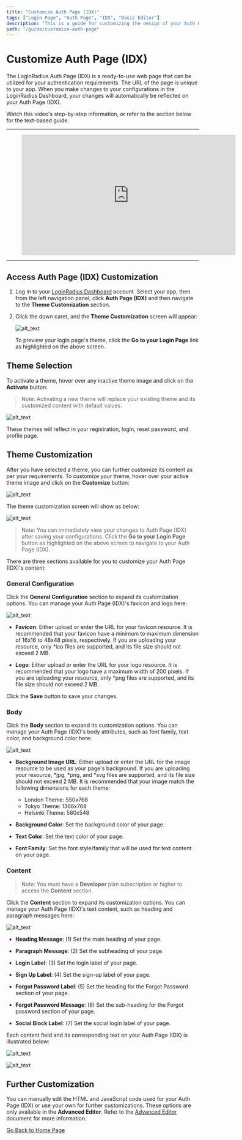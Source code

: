 ```yaml
---
title: "Customize Auth Page (IDX)"
tags: ["Login Page", "Auth Page", "IDX", "Basic Editor"]
description: "This is a guide for customizing the design of your Auth Page (IDX)."
path: "/guide/customize-auth-page"
---
```


# Customize Auth Page (IDX)

The LoginRadius Auth Page (IDX) is a ready-to-use web page that can be utilized for your authentication requirements. The URL of the page is unique to your app. When you make changes to your configurations in the LoginRadius Dashboard, your changes will automatically be reflected on your Auth Page (IDX).

Watch this video's step-by-step information, or refer to the section below for the text-based guide.

---

<figure class="video_container">
  <iframe width="560" height="315" src="https://www.youtube.com/embed/0AO9xR18wxs" frameborder="0" allow="accelerometer; autoplay; clipboard-write; encrypted-media; gyroscope; picture-in-picture" allowfullscreen></iframe>
</figure>

---

## Access Auth Page (IDX) Customization

1. Log in to your <a href="https://dashboard.loginradius.com/dashboard" target="_blank">LoginRadius Dashboard</a> account. Select your app, then from the left navigation panel, click **Auth Page (IDX)** and then navigate to the **Theme Customization** section.

2. Click the down caret, and the **Theme Customization** screen will appear:

   ![alt_text](../../assets/blog-common/theme-customization.png "image_tooltip")

   To preview your login page's theme, click the **Go to your Login Page** link as highlighted on the above screen. 

## Theme Selection

To activate a theme, hover over any inactive theme image and click on the **Activate** button:

> Note: Activating a new theme will replace your existing theme and its customized content with default values.

![alt_text](images/activate-theme-button.png "image_tooltip")

These themes will reflect in your registration, login, reset password, and profile page.

## Theme Customization

After you have selected a theme, you can further customize its content as per your requirements. To customize your theme, hover over your active theme image and click on the **Customize** button:

![alt_text](../../assets/blog-common/customize-theme-button.png "image_tooltip")

The theme customization screen will show as below:

![alt_text](images/customize-theme.png "image_tooltip")

> Note: You can immediately view your changes to Auth Page (IDX) after saving your configurations. Click the **Go to your Login Page** button as highlighted on the above screen to navigate to your Auth Page (IDX).

There are three sections available for you to customize your Auth Page (IDX)'s content:

### General Configuration

Click the **General Configuration** section to expand its customization options. You can manage your Auth Page (IDX)'s favicon and logo here:

![alt_text](images/customize-general-configuration.png "image_tooltip")

  * **Favicon**: Either upload or enter the URL for your favicon resource. It is recommended that your favicon have a minimum to maximum dimension of 16x16 to 48x48 pixels, respectively. If you are uploading your resource, only *ico files are supported, and its file size should not exceed 2 MB.

  * **Logo**: Either upload or enter the URL for your logo resource. It is recommended that your logo have a maximum width of 200 pixels. If you are uploading your resource, only *png files are supported, and its file size should not exceed 2 MB.

Click the **Save** button to save your changes.

### Body

Click the **Body** section to expand its customization options. You can manage your Auth Page (IDX)'s body attributes, such as font family, text color, and background color here:

  ![alt_text](images/customize-body.png "image_tooltip")

  * **Background Image URL**: Either upload or enter the URL for the image resource to be used as your page's background. If you are uploading your resource, *jpg, *png, and *svg files are supported, and its file size should not exceed 2 MB. It is recommended that your image match the following dimensions for each theme:

    * London Theme: 550x768
    * Tokyo Theme: 1366x768
    * Helsinki Theme: 580x548

  * **Background Color**: Set the background color of your page.

  * **Text Color**: Set the text color of your page.

  * **Font Family**: Set the font style/family that will be used for text content on your page.

### Content

> Note: You must have a **Developer** plan subscription or higher to access the **Content** section.

Click the **Content** section to expand its customization options. You can manage your Auth Page (IDX)'s text content, such as heading and paragraph messages here:

  ![alt_text](images/customize-content.png "image_tooltip")

  * **Heading Message**: (1) Set the main heading of your page.

  * **Paragraph Message**: (2) Set the subheading of your page.

  * **Login Label**: (3) Set the login label of your page.

  * **Sign Up Label**: (4) Set the sign-up label of your page.

  * **Forgot Password Label**: (5) Set the heading for the Forgot Password section of your page.

  * **Forgot Password Message**: (6) Set the sub-heading for the Forgot password section of your page.

  * **Social Block Label**: (7) Set the social login label of your page.

Each content field and its corresponding text on your Auth Page (IDX) is illustrated below:

![alt_text](images/idx-content-fields-1.png "image_tooltip")

![alt_text](images/idx-content-fields-2.png)

## Further Customization

You can manually edit the HTML and JavaScript code used for your Auth Page (IDX) or use your own for further customizations. These options are only available in the **Advanced Editor**. Refer to the <a href="/guide/auth-page-advanced-editor" target="_blank" >Advanced Editor</a> document for more information.


[Go Back to Home Page](/)